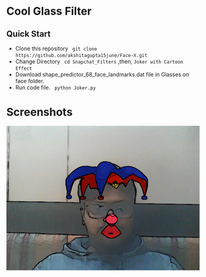 # Cool Glass Filter
## Quick Start
- Clone this repository
` git clone https://github.com/akshitagupta15june/Face-X.git`
- Change Directory
` cd Snapchat_Filters` ,then, `Joker with Cartoon Effect`
- Download shape_predictor_68_face_landmarks.dat file in Glasses on face folder.
- Run code file.
` python Joker.py`

# Screenshots
![Capture](Output_image.png)
